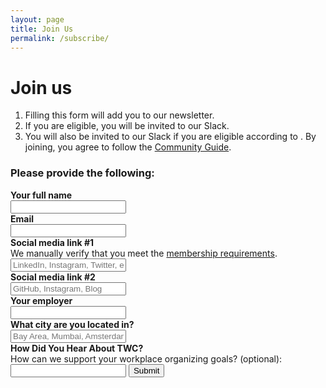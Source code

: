 ```yaml
---
layout: page
title: Join Us
permalink: /subscribe/
---
```


# Join us

1. Filling this form will add you to our newsletter.
2. If you are eligible, you will be invited to our Slack.
3. You will also be invited to our Slack if you are eligible according to . By joining, you agree to follow the [Community Guide](/community-guide).

<h3>Please provide the following:</h3>
<form class="join-form" method="POST" target="_blank" data-netlify="true" action="/welcome" netlify-honeypot="bot-field">
  <label style="display:none">
    Don't fill this out if you’re human: <input name="bot-field" />
  </label>
  <label for="name">
    <div><b>Your full name</b></div>
    <input id="name" type="text" required name="name">
  </label>
  <label for="email">
    <div><b>Email</b></div>
    <input id="email" type="email" required name="email">
  </label>
  <label for="social">
    <div><b>Social media link #1</b><br>We manually verify that you meet the 
    <a href="https://techworkerscoalition.org/community-guide/#membership">membership requirements</a>.</div>
    <input placeholder="LinkedIn, Instagram, Twitter, etc" id="social" required type="text" name="social_media_1">
    <div><b>Social media link #2</b></div>  
    <input placeholder="GitHub, Instagram, Blog" type="text" required name="social_media_2">
  </label>
  <label for="company_name">
    <div><b>Your employer</b></div>
    <input id="company_name" type="text" name="company_name" required>
  </label>
    <label for="location">
    <div><b>What city are you located in?</b></div>
    <input placeholder="Bay Area, Mumbai, Amsterdam, NYC etc.." id="location" type="text" name="location" required>
  </label>
  <label for="human-referrer">
    <div><b>How Did You Hear About TWC?</b><br>How can we support your workplace organizing goals? (optional):</div>
    <input id="human-referrer" type="text" name="human-referrer">
  </label>
  <input type="submit" value="Submit">
</form>
